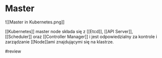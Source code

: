 # Master

![[Master in Kubernetes.png]]

[[Kubernetes]] master node składa się z [[Etcd]], [[API Server]], [[Scheduler]] oraz [[Controller Manager]] i jest odpowiedzialny za kontrole i zarządzanie [[Node]]ami znajdującymi się na klastrze.

#review 